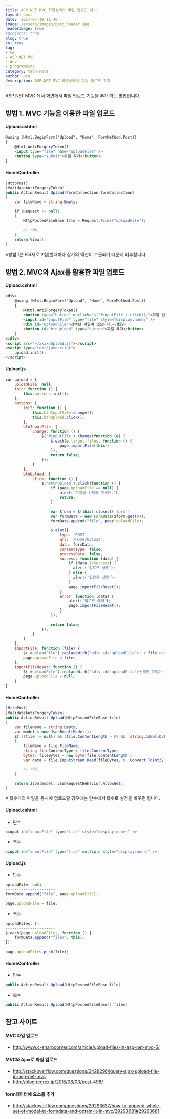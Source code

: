 ```yaml
---
title: ASP.NET MVC 화면상에서 파일 업로드 하기
layout: post
date:  2017-04-19 11:40
image: /assets/images/post_header.jpg
headerImage: true
#projects: true
blog: true
ko: true
tag:
- C#
- ASP.NET MVC
- dev
- programming
category: tech-note
author: pie
description: ASP.NET MVC 화면상에서 파일 업로드 하기
---
```


ASP.NET MVC 에서 화면에서 파일 업로드 기능을 추가 하는 방법입니다.

## 방법 1. MVC 기능을 이용한 파일 업로드

#### Upload.cshtml
```html
@using (Html.BeginForm("Upload", "Home", FormMethod.Post))
{
	@Html.AntiForgeryToken()
	<input type="file" name="uploadFile" />
	<button type="submit">파일 추가</button>
}
```

#### HomeController
```cs
[HttpPost]
[ValidateAntiForgeryToken]
public ActionResult Upload(FormCollection formCollection)
{
	var fileName = string.Empty;

	if (Request != null)
	{
		HttpPostedFileBase file = Request.Files["uploadFile"];
		
		// 처리
	}
	return View();
}
```

※방법 1은 F5(새로고침)할때마다 상기의 액션이 호출되기 때문에 비추합니다.

## 방법 2. MVC와 Ajax를 활용한 파일 업로드

#### Upload.cshtml
```html
<div>
	@using (Html.BeginForm("Upload", "Home", FormMethod.Post))
	{
		@Html.AntiForgeryToken()
		<button type="button" onclick="$('#inputFile').click();">파일 선택</button>
		<input id="inputFile" type="file" style="display:none;" />
		<div id="uploadFile">선택된 파일이 없습니다.</div>
		<button id="btnUpload" type="button">파일 추가</button>
	}
</div>
<script src="~/xxxx/Upload.js"></script>
<script type="text/javascript">
	upload.init();
</script>
```

#### Upload.js
```javascript
var upload = {
    uploadFile: null,
    init: function () {
        this.buttons.init();
    },
    buttons: {
        init: function () {
            this.btnInputFile.change();
            this.btnUpload.click();
        },
		btnInputFile: {
            change: function () {
                $('#inputFile').change(function (e) {
                    $.each(e.target.files, function () {
                        page.importFile(this);
                    });
                    return false;
                });
            }
        },
        btnUpload: {
            click: function () {
                $('#btnUpload').click(function () {
                    if (page.uploadFile == null) {
                        alert('파일을 선택해 주세요.');
                        return;
                    }

                    var $form = $(this).closest('form')
                    var formData = new FormData($form.get(0));
                    formData.append("file", page.uploadFile);
					
                    $.ajax({
                        type: 'POST',
                        url: '/Home/Upload',
                        data: formData,
                        contentType: false,
                        processData: false,
                        success: function (data) {
                            if (data.IsSuccess) {
                              alert('업로드 성공');
                            } else {
                              alert('업로드 실패');
                            }
                            page.importFileReset();
                        },
                        error: function (data) {
                            alert('업로드 에러');
                            page.importFileReset();
                        }
                    });
                    
                    return false;
                });
            }
        }
    },
    importFile: function (file) {
        $('#uploadFile').replaceWith('<div id="uploadFile">' + file.name + '</div>');
        page.uploadFile = file;
    },
    importFileReset: function () {
        $('#uploadFile').replaceWith('<div id="uploadFile">선택된 파일이 없습니다.</div>');
        page.uploadFile = null;
    }
}
```

#### HomeController
```cs
[HttpPost]
[ValidateAntiForgeryToken]
public ActionResult Upload(HttpPostedFileBase file)
{
	var fileName = string.Empty;
	var model = new JsonResultModel();
	if ((file != null) && (file.ContentLength > 0) && !string.IsNullOrEmpty(file.FileName))
	{
		fileName = file.FileName;
		string fileContentType = file.ContentType;
		byte[] fileBytes = new byte[file.ContentLength];
		var data = file.InputStream.Read(fileBytes, 0, Convert.ToInt32(file.ContentLength));

		// 처리
	}

	return Json(model, JsonRequestBehavior.AllowGet);
}
```


※ 복수개의 파일을 동시에 업로드할 경우에는 단수에서 복수로 설정을 바꾸면 됩니다.

#### Upload.cshtml

+ 단수
```html
<input id="inputFile" type="file" style="display:none;" />
```

+ 복수
```html
<input id="inputFile" type="file" multiple style="display:none;" />
```

#### Upload.js

+ 단수
```javascript
uploadFile: null
----------------------
formData.append("file", page.uploadFile);
----------------------
page.uploadFile = file;
```

+ 복수
```javascript
uploadFiles: []
----------------------
$.each(page.uploadFiles, function () {
	formData.append("files", this);
});
----------------------
page.uploadFiles.push(file);
```

#### HomeController

+ 단수
```cs
public ActionResult Upload(HttpPostedFileBase file)
```

+ 복수
```cs
public ActionResult Upload(HttpPostedFileBase[] files)
```


## 참고 사이트

#### MVC 파일 업로드
- http://www.c-sharpcorner.com/article/upload-files-in-asp-net-mvc-5/

#### MVC와 Ajax로 파일 업로드
- http://stackoverflow.com/questions/2428296/jquery-ajax-upload-file-in-asp-net-mvc
- http://blog.regrex.jp/2016/06/03/post-498/

#### form데이터에 요소를 추가
- http://stackoverflow.com/questions/29293637/how-to-append-whole-set-of-model-to-formdata-and-obtain-it-in-mvc/29293681#29293681

